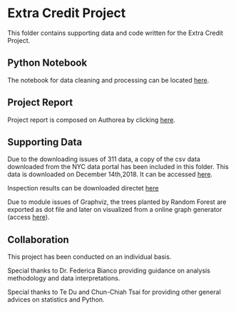 # Extra Credit Project
This folder contains supporting data and code written for the Extra Credit Project. 

## Python Notebook
The notebook for data cleaning and processing can be located [here](https://github.com/sz2404/PUI2018_sz2404/blob/master/Extra_Credit_Project/Inspection%20Processing-Boolean.ipynb).

## Project Report
Project report is composed on Authorea by clicking [here](https://www.authorea.com/users/249295/articles/341302-relationship-between-foodborne-illness-and-restaurant-inspection-result-in-new-york-city).

## Supporting Data
Due to the downloading issues of 311 data, a copy of the csv data downloaded from the NYC data portal has been included in this folder. This data is downloaded on December 14th,2018. It can be accessed [here](https://github.com/sz2404/PUI2018_sz2404/blob/master/Extra_Credit_Project/311_Service_Requests_from_2010_to_Present.csv).

Inspection results can be downloaded directet [here](https://data.cityofnewyork.us/api/views/43nn-pn8j/rows.csv?accessType=DOWNLOAD)

Due to module issues of Graphviz, the trees planted by Random Forest are exported as dot file and later on visualized from a online graph generator (access [here](http://www.webgraphviz.com/)). 

## Collaboration
This project has been conducted on an individual basis. 

Special thanks to Dr. Federica Bianco providing guidance on analysis methodology and data interpretations. 

Special thanks to Te Du and Chun-Chiah Tsai for providing other general advices on statistics and Python.   



